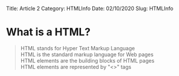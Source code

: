 Title: Article 2
Category: HTMLInfo
Date: 02/10/2020
Slug: HTMLInfo


# What is a HTML?

> HTML stands for Hyper Text Markup Language  
> HTML is the standard markup language for Web pages  
> HTML elements are the building blocks of HTML pages  
> HTML elements are represented by "<>" tags  

